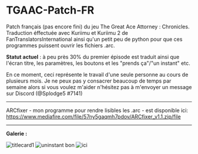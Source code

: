 # TGAAC-Patch-FR
Patch français (pas encore fini) du jeu The Great Ace Attorney : Chronicles. Traduction éffectuée avec Kuriimu et Kuriimu 2 de FanTranslatorsInternational ainsi qu'un petit peu de python pour que ces programmes puissent ouvrir les fichiers .arc.

**Statut actuel** : à peu près 30% du premier épisode est traduit ainsi que l'écran titre, les paramètres, les boutons et les "prends ça"/"un instant" etc.

En ce moment, ceci représente le travail d'une seule personne au cours de plusieurs mois. Je ne peux pas y consacrer beaucoup de temps par semaine alors si vous voulez m'aider n'hésitez pas à m'envoyer un message sur Discord (@Splodge5 #7141)

------
 
ARCfixer - mon programme pour rendre lisibles les .arc - est disponible ici: https://www.mediafire.com/file/57ny5gaqmh7pdov/ARCfixer_v1.1.zip/file

------
**Galerie :**

![titlecard1](https://user-images.githubusercontent.com/22985644/218861467-723aae4b-fe11-4e16-a239-7b641f649fa8.png)
![uninstant bon](https://user-images.githubusercontent.com/22985644/218861222-c8ae190a-cd50-40e7-8206-22da75d573ba.png)
![ici](https://user-images.githubusercontent.com/22985644/218861456-9df5e061-93c1-4953-bb3b-616535a1a0b9.png)
